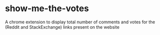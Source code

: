 # show-me-the-votes
A chrome extension to display total number of comments and votes for the (Reddit and StackExchange) links present on the website
